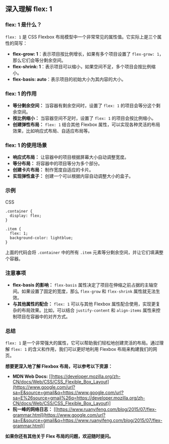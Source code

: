 ## 深入理解 flex: 1

### flex: 1 是什么？

`flex: 1` 是 CSS Flexbox 布局模型中一个非常常见的属性值。它实际上是三个属性的简写：

- **flex-grow: 1**：表示项目按比例增长，如果有多个项目设置了 `flex-grow: 1`，那么它们会等分剩余空间。
- **flex-shrink: 1**：表示项目可以缩小，如果空间不足，多个项目会按比例缩小。
- **flex-basis: auto**：表示项目的初始大小为其内容的大小。

### flex: 1 的作用

- **等分剩余空间：** 当容器有剩余空间时，设置了 `flex: 1` 的项目会等分这个剩余空间。
- **按比例缩小：** 当容器空间不足时，设置了 `flex: 1` 的项目会按比例缩小。
- **创建弹性布局：** `flex: 1` 结合其他 Flexbox 属性，可以实现各种灵活的布局效果，比如响应式布局、自适应布局等。

### flex: 1 的使用场景

- **响应式布局：** 让容器中的项目根据屏幕大小自动调整宽度。
- **等分布局：** 将容器中的项目等分为多个部分。
- **创建卡片布局：** 制作宽度自适应的卡片。
- **实现弹性盒子：** 创建一个可以根据内容自动调整大小的盒子。

### 示例

CSS

```
.container {
  display: flex;
}

.item {
  flex: 1;
  background-color: lightblue;
}
```

上面的代码会将 `.container` 中的所有 `.item` 元素等分剩余空间，并让它们填满整个容器。

### 注意事项

- **flex-basis 的影响：** `flex-basis` 属性决定了项目在伸缩之前占据的主轴空间。如果设置了固定的宽度，那么 `flex-grow` 和 `flex-shrink` 属性就无法生效。
- **与其他属性的配合：** `flex: 1` 可以与其他 Flexbox 属性配合使用，实现更复杂的布局效果。比如，可以结合 `justify-content` 和 `align-items` 属性来控制项目在容器中的对齐方式。

### 总结

`flex: 1` 是一个非常强大的属性，它可以帮助我们轻松地创建灵活的布局。通过理解 `flex: 1` 的含义和作用，我们可以更好地利用 Flexbox 布局来构建我们的网页。

**想要更深入地了解 Flexbox 布局，可以参考以下资源：**

- **MDN Web Docs:** [[https://developer.mozilla.org/zh-CN/docs/Web/CSS/CSS_Flexible_Box_Layout](https://www.google.com/url?sa=E&source=gmail&q=https://www.google.com/url?sa=E%26source=gmail%26q=https://developer.mozilla.org/zh-CN/docs/Web/CSS/CSS_Flexible_Box_Layout)]
- **阮一峰的网络日志：** [[https://www.ruanyifeng.com/blog/2015/07/flex-grammar.html](https://www.google.com/url?sa=E&source=gmail&q=https://www.ruanyifeng.com/blog/2015/07/flex-grammar.html)]

**如果你还有其他关于 Flex 布局的问题，欢迎随时提问。**